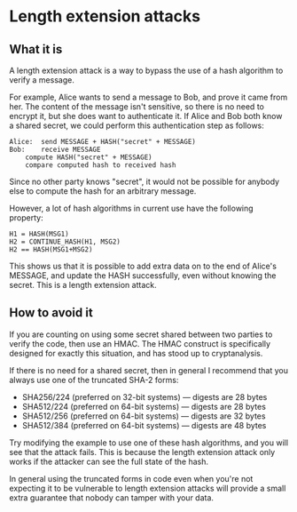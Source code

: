 # Length extension attacks

## What it is

A length extension attack is a way to bypass the use of a hash algorithm to
verify a message.

For example, Alice wants to send a message to Bob, and prove it came from her.
The content of the message isn't sensitive, so there is no need to encrypt it,
but she does want to authenticate it. If Alice and Bob both know a shared
secret, we could perform this authentication step as follows:

	Alice:	send MESSAGE + HASH("secret" + MESSAGE)
	Bob:	receive MESSAGE
		compute HASH("secret" + MESSAGE)
		compare computed hash to received hash

Since no other party knows "secret", it would not be possible for anybody else
to compute the hash for an arbitrary message.

However, a lot of hash algorithms in current use have the following property:

	H1 = HASH(MSG1)
	H2 = CONTINUE_HASH(H1, MSG2)
	H2 == HASH(MSG1+MSG2)

This shows us that it is possible to add extra data on to the end of Alice's
MESSAGE, and update the HASH successfully, even without knowing the secret. This
is a length extension attack.

## How to avoid it

If you are counting on using some secret shared between two parties to verify
the code, then use an HMAC. The HMAC construct is specifically designed for
exactly this situation, and has stood up to cryptanalysis.

If there is no need for a shared secret, then in general I recommend that you
always use one of the truncated SHA-2 forms:
- SHA256/224 (preferred on 32-bit systems) — digests are 28 bytes
- SHA512/224 (preferred on 64-bit systems) — digests are 28 bytes
- SHA512/256 (preferred on 64-bit systems) — digests are 32 bytes
- SHA512/384 (preferred on 64-bit systems) — digests are 48 bytes

Try modifying the example to use one of these hash algorithms, and you will see
that the attack fails. This is because the length extension attack only works if
the attacker can see the full state of the hash.

In general using the truncated forms in code even when you're not expecting it
to be vulnerable to length extension attacks will provide a small extra
guarantee that nobody can tamper with your data.
